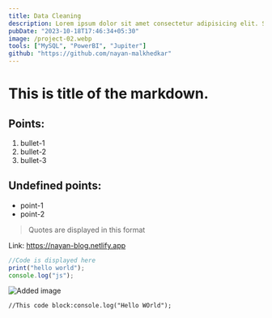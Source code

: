 ```yaml
---
title: Data Cleaning
description: Lorem ipsum dolor sit amet consectetur adipisicing elit. Sequi dolores, deleniti obcaecati animi hic officiis? Laudantiummagni iusto quo ratione asperiores!
pubDate: "2023-10-18T17:46:34+05:30"
image: /project-02.webp
tools: ["MySQL", "PowerBI", "Jupiter"]
github: "https://github.com/nayan-malkhedkar"
---
```


# This is title of the markdown.

## Points:

1. bullet-1
2. bullet-2
3. bullet-3

## Undefined points:

- point-1
- point-2

> Quotes are displayed in this format

Link: <https://nayan-blog.netlify.app>

```js
//Code is displayed here
print("hello world");
console.log("js");
```

![Added image](/blog-placeholder-1.jpg)

```
//This code block:console.log("Hello WOrld");
```
